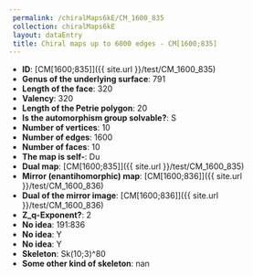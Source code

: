 ```yaml
--- 
 permalink: /chiralMaps6kE/CM_1600_835 
 collection: chiralMaps6kE
 layout: dataEntry
 title: Chiral maps up to 6000 edges - CM[1600;835]
---
```


- **ID**: [CM[1600;835]]({{ site.url }}/test/CM_1600_835)
- **Genus of the underlying surface**: 791
- **Length of the face**: 320
- **Valency**: 320
- **Length of the Petrie polygon**: 20
- **Is the automorphism group solvable?**: S
- **Number of vertices**: 10
- **Number of edges**: 1600
- **Number of faces**: 10
- **The map is self-**: Du
- **Dual map**: [CM[1600;835]]({{ site.url }}/test/CM_1600_835)
- **Mirror (enantihomorphic) map**: [CM[1600;836]]({{ site.url }}/test/CM_1600_836)
- **Dual of the mirror image**: [CM[1600;836]]({{ site.url }}/test/CM_1600_836)
- **Z_q-Exponent?**: 2
- **No idea**:  191:836
- **No idea**: Y
- **No idea**: Y
- **Skeleton**: Sk(10;3)^80
- **Some other kind of skeleton**: nan
